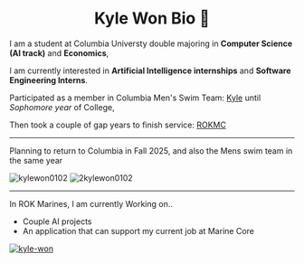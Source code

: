 <h1 align="center">Kyle Won Bio 📖 </h1>

I am a student at Columbia Universty double majoring in **Computer Science (AI track)** and **Economics**,


I am currently interested in **Artificial Intelligence internships** and **Software Engineering Interns**.

Participated as a member in Columbia Men's Swim Team: [Kyle](https://www.swimcloud.com/swimmer/902649/) until *Sophomore year* of College, 


Then took a couple of gap years to finish service: [ROKMC](https://kookbang.dema.mil.kr/newsWeb/20231026/1/ATCE_CTGR_0050110000/view.do)

---
Planning to return to Columbia in Fall 2025, and also the Mens swim team in the same year

 <p align="left"> <img src="https://komarev.com/ghpvc/?username=kylewon0102&label=kylewon0102%20Profile%20views&color=0e75b6&style=flat" alt="kylewon0102" /> 
   <img src="https://komarev.com/ghpvc/?username=2kylewon0102&label=2kylewon0102%20Profile%20views&color=0e75b6&style=flat" alt="2kylewon0102" /> </p>

---
In ROK Marines, I am currently Working on..
- Couple AI projects
- An application that can support my current job at Marine Core 

<p align="left"> <a href="https://www.linkedin.com/in/kyle-won/" target="blank"><img src="https://img.shields.io/badge/LinkedIn-0077B5?style=for-the-badge&logo=linkedin&logoColor=white" alt="kyle-won" /></a> </p>

<!--
**kylewon0102/kylewon0102** is a ✨ _special_ ✨ repository because its `README.md` (this file) appears on your GitHub profile.

Here are some ideas to get you started:

- 🔭 I’m currently working on ...
- 🌱 I’m currently learning ...
- 👯 I’m looking to collaborate on ...
- 🤔 I’m looking for help with ...
- 💬 Ask me about ...
- 📫 How to reach me: ...
- 😄 Pronouns: ...
- ⚡ Fun fact: ...
-->
